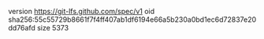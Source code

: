 version https://git-lfs.github.com/spec/v1
oid sha256:55c55729b8661f7f4ff407ab1df6194e66a5b230a0bd1ec6d72837e20dd76afd
size 5373
